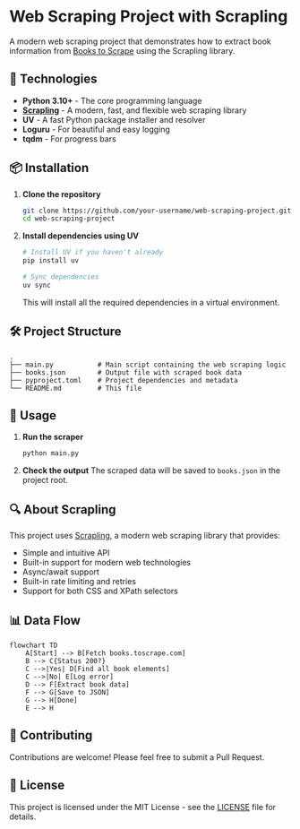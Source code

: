 # Web Scraping Project with Scrapling

A modern web scraping project that demonstrates how to extract book information from [Books to Scrape](https://books.toscrape.com/) using the Scrapling library.

## 🚀 Technologies

- **Python 3.10+** - The core programming language
- **[Scrapling](https://github.com/levy-victor/scrapling)** - A modern, fast, and flexible web scraping library
- **UV** - A fast Python package installer and resolver
- **Loguru** - For beautiful and easy logging
- **tqdm** - For progress bars

## 📦 Installation

1. **Clone the repository**
   ```bash
   git clone https://github.com/your-username/web-scraping-project.git
   cd web-scraping-project
   ```

2. **Install dependencies using UV**
   ```bash
   # Install UV if you haven't already
   pip install uv
   
   # Sync dependencies
   uv sync
   ```

   This will install all the required dependencies in a virtual environment.

## 🛠️ Project Structure

```
.
├── main.py           # Main script containing the web scraping logic
├── books.json        # Output file with scraped book data
├── pyproject.toml    # Project dependencies and metadata
└── README.md         # This file
```

## 🚀 Usage

1. **Run the scraper**
   ```bash
   python main.py
   ```

2. **Check the output**
   The scraped data will be saved to `books.json` in the project root.

## 🔍 About Scrapling

This project uses [Scrapling](https://github.com/levy-victor/scrapling), a modern web scraping library that provides:

- Simple and intuitive API
- Built-in support for modern web technologies
- Async/await support
- Built-in rate limiting and retries
- Support for both CSS and XPath selectors

## 📊 Data Flow

```mermaid
flowchart TD
    A[Start] --> B[Fetch books.toscrape.com]
    B --> C{Status 200?}
    C -->|Yes| D[Find all book elements]
    C -->|No| E[Log error]
    D --> F[Extract book data]
    F --> G[Save to JSON]
    G --> H[Done]
    E --> H
```

## 🤝 Contributing

Contributions are welcome! Please feel free to submit a Pull Request.

## 📄 License

This project is licensed under the MIT License - see the [LICENSE](LICENSE) file for details.
